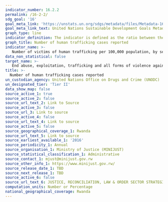 ```yaml
---
indicator_number: 16.2.2
permalink: /16-2-2/
sdg_goal: '16'
goal_meta_link: 'https://unstats.un.org/sdgs/metadata/files/Metadata-16-02-02.pdf'
goal_meta_link_text: United Nations Sustainable Development Goals Metadata (pdf 894kB)
graph_type: line
indicator_definition: The indicator is defined as the ratio between the total number of victims of trafficking in persons detected or living in a country and the population resident in the country, expressed per 100,000 populations. According to Article 3, paragraph (a) of the UN Trafficking in Persons Protocol, trafficking in persons is defined as “the recruitment, transportation, transfer, harbouring or receipt of persons, by means of the threat or use of force or other forms of coercion, of abduction, of fraud, of deception, of the abuse of power or of a position of vulnerability or of the giving or receiving of payments or benefits to achieve the consent of a person having control over another person, for the purpose of exploitation. Exploitation shall include, at a minimum, the exploitation of the prostitution of others or other forms of sexual exploitation, forced labour or services, slavery or practices similar to slavery, servitude or the removal of organs”. Article 3, (b) states “the consent of a victim of trafficking in persons to the intended exploitation set forth in subparagraph (a) of this article shall be irrelevant where any of the means set forth in subparagraph (a) have been used”; Article 3, (c) states “the recruitment, transportation, transfer, harbouring or receipt of a child for the purpose of exploitation shall be considered trafficking in persons even if this does not involve any of the means set forth in subparagraph (a)"  
graph_title: Number of human trafficking cases reported
indicator_name: >-
   Number of victims of human trafficking per 100,000 population, by sex, age and form of exploitation 
data_non_statistical: false
target_name: >-
   End abuse, exploitation, trafficking and all forms of violence against and torture of children 
title: >-
  Number of human trafficking cases reported
un_custodian_agency: United Nations Office on Drugs and Crime (UNODC) 
un_designated_tier: 'Tier II'
data_show_map: false
source_active_1: true
source_active_2: false
source_url_text_2: Link to Source
source_active_3: false
source_url_3: Link to source
source_active_4: false
source_url_text_4: Link to source
source_active_5: false
source_geographical_coverage_1: Rwanda
source_url_text_5: Link to source
source_earliest_available_1: '2016'
source_periodicity_1: Annual
source_organisation_1: Ministry of Justice (MINIJUST)
source_statistical_classification_1: Administrative
source_contact_1: mjust@minijust.gov.rw 
source_other_info_1: https://www.minijust.gov.rw/
source_release_date_1: TBD
source_next_release_1: TBD
source_active_6: false
source_url_text_6: JUSTICE, RECONCILIATION, LAW & ORDER SECTOR STRATEGIC PLAN 2018/19-2023/24
computation_units: Number or Percentage
national_geographical_coverage: Rwanda
---
```


